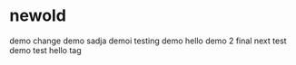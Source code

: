 # newold

demo
change
demo
sadja
demoi
testing
demo
hello
demo 2
final
next test
demo test
hello tag
